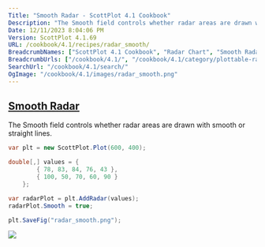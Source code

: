 ```yaml
---
Title: "Smooth Radar - ScottPlot 4.1 Cookbook"
Description: "The Smooth field controls whether radar areas are drawn with smooth or straight lines."
Date: 12/11/2023 8:04:06 PM
Version: ScottPlot 4.1.69
URL: /cookbook/4.1/recipes/radar_smooth/
BreadcrumbNames: ["ScottPlot 4.1 Cookbook", "Radar Chart", "Smooth Radar"]
BreadcrumbUrls: ["/cookbook/4.1/", "/cookbook/4.1/category/plottable-radar", "/cookbook/4.1/recipes/radar_smooth/"]
SearchUrl: "/cookbook/4.1/search/"
OgImage: "/cookbook/4.1/images/radar_smooth.png"
---
```


<h2><a href='/cookbook/4.1/recipes/radar_smooth/'>Smooth Radar</a></h2>

The Smooth field controls whether radar areas are drawn with smooth or straight lines.

```cs
var plt = new ScottPlot.Plot(600, 400);

double[,] values = {
        { 78, 83, 84, 76, 43 },
        { 100, 50, 70, 60, 90 }
    };

var radarPlot = plt.AddRadar(values);
radarPlot.Smooth = true;

plt.SaveFig("radar_smooth.png");
```

<img src='../../images/radar_smooth.png' class='d-block mx-auto my-5' />


